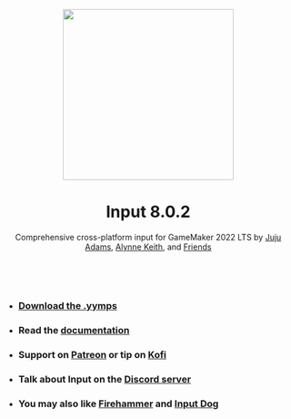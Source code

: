 <p align="center"><img src="https://raw.githubusercontent.com/offalynne/input/main/LOGO.png" style="display:block; margin:auto; width:300px"></p>

<h1 align="center">Input 8.0.2</h1>

<p align="center">Comprehensive cross-platform input for GameMaker 2022 LTS by <a href="https://www.jujuadams.com/" target="_blank">Juju Adams</a>, <a href="https://offalynne.neocities.org/">Alynne Keith</a>, and <a href="https://offalynne.github.io/Input/#/8.0/Credits">Friends</a></p>

&nbsp;

&nbsp;

- ### [Download the .yymps](https://github.com/offalynne/input/releases/)
- ### Read the [documentation](https://offalynne.github.io/Input/)
- ### Support on [Patreon](https://www.patreon.com/AlynneKeith) or tip on [Kofi](https://ko-fi.com/offalynne)
- ### Talk about Input on the [Discord server](https://discord.gg/RDYyRqBswD)
- ### You may also like [Firehammer](https://firehammergames.itch.io/firehammer-input) and [Input Dog](https://github.com/messhof/Input-Dog)
